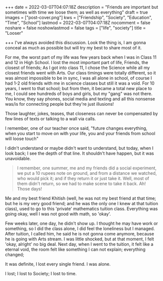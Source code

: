+++
date = 2022-03-07T04:07:18Z
description = "Friends are important but sometimes with time we loose them; as well as everything"
draft = true
images = ["post-cover.png"]
kws = ["Friendship", "Society", "Education", "Time", "School"]
lastmod = 2022-03-07T04:07:18Z
nocomment = false
noshare = false
noshowlastmod = false
tags = ["life", "society"]
title = "Looser"

+++
I've always avoided this discussion. Look the thing is, I am gonna conceal as much as possible but will try my best to share most of it.

For me, the worst part of my life was few years back when I was in Class 11 and 12 in High School. I lost the most important part of life, Friends, the closest of friends; As I got into class 11, I chose the Science while all my closest friends went with Arts. Our class timings were totally different, so it was almost impossible to be in sync, I was all alone in school, of course I had 1-2 old friends with me in science classes but still it was a void. For 10 years, I went to that school; but from then, it became a total new place to me, I could see hundreds of boys and girls, but my "gang" was not there. You know, they say phones, social media and texting and all this nonsense was/is for connecting people but they're just illusions! 

Those laughter, jokes, teases, that closeness can never be compensated by few lines of texts or talking to a wall via calls. 

I remember, one of our teacher once said, "future changes everything, when you start to move on with your life, you and your friends from school will loose touch"

I didn't understand or maybe didn't want to understand, but today, when I look back; I see the depth of that line. It shouldn't have happen, but it was unavoidable. 

> I remember, one summer, me and my friends did a social experiment, we put a 10 rupees note on ground, and from a distance we watched, who would pick it; and if they return it or just take it. Well, most of them didn't return, so we had to make scene to take it back. Ah! Those days!

Me and my best friend Khitish (well, he was not my best friend at that time; but he is my very good friend; and he was the only one I knew at that tuition class), used to go to this 'private' mathematics tuition class. Everything was going okay, well I was not good with math, so 'okay'. 

Few weeks later, one day, he didn't show up. I thought he may have work or something, so I did the class alone, I did feel the loneliness but I managed. After tuition, I called him, he said he is not gonna come anymore, because he is going with Arts stream. I was little shocked, but at that moment, I felt 'okay, alright' no big deal. Next day, when I went to the tuition, it felt like a eternal void, the room felt like something I can not explain; everything changed; 

It was definite, I lost every single friend. I was alone. 

I lost; I lost to Society; I lost to time.